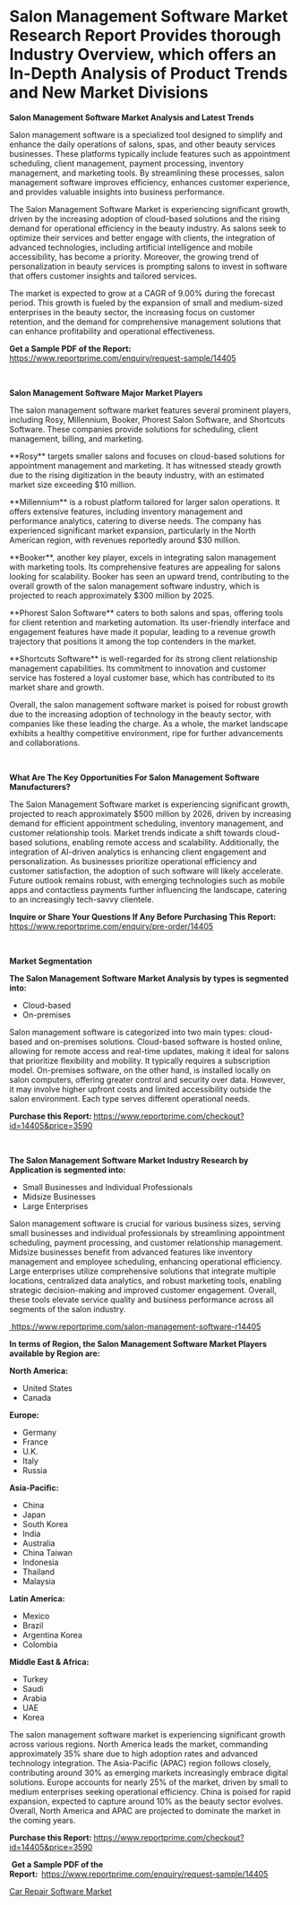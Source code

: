 <p><h1>Salon Management Software Market Research Report Provides thorough Industry Overview, which offers an In-Depth Analysis of Product Trends and New Market Divisions</h1></p><p><strong>Salon Management Software Market Analysis and Latest Trends</strong></p>
<p><p>Salon management software is a specialized tool designed to simplify and enhance the daily operations of salons, spas, and other beauty services businesses. These platforms typically include features such as appointment scheduling, client management, payment processing, inventory management, and marketing tools. By streamlining these processes, salon management software improves efficiency, enhances customer experience, and provides valuable insights into business performance.</p><p>The Salon Management Software Market is experiencing significant growth, driven by the increasing adoption of cloud-based solutions and the rising demand for operational efficiency in the beauty industry. As salons seek to optimize their services and better engage with clients, the integration of advanced technologies, including artificial intelligence and mobile accessibility, has become a priority. Moreover, the growing trend of personalization in beauty services is prompting salons to invest in software that offers customer insights and tailored services.</p><p>The market is expected to grow at a CAGR of 9.00% during the forecast period. This growth is fueled by the expansion of small and medium-sized enterprises in the beauty sector, the increasing focus on customer retention, and the demand for comprehensive management solutions that can enhance profitability and operational effectiveness.</p></p>
<p><strong>Get a Sample PDF of the Report:&nbsp;</strong> <a href="https://www.reportprime.com/enquiry/request-sample/14405?utm_campaign=3165&utm_medium=2&utm_source=Github&utm_content=ia&utm_term=20032025&utm_id=salon-management-software">https://www.reportprime.com/enquiry/request-sample/14405</a></p>
<p>&nbsp;</p>
<p><strong>Salon Management Software Major Market Players</strong></p>
<p><p>The salon management software market features several prominent players, including Rosy, Millennium, Booker, Phorest Salon Software, and Shortcuts Software. These companies provide solutions for scheduling, client management, billing, and marketing.</p><p>**Rosy** targets smaller salons and focuses on cloud-based solutions for appointment management and marketing. It has witnessed steady growth due to the rising digitization in the beauty industry, with an estimated market size exceeding $10 million.</p><p>**Millennium** is a robust platform tailored for larger salon operations. It offers extensive features, including inventory management and performance analytics, catering to diverse needs. The company has experienced significant market expansion, particularly in the North American region, with revenues reportedly around $30 million.</p><p>**Booker**, another key player, excels in integrating salon management with marketing tools. Its comprehensive features are appealing for salons looking for scalability. Booker has seen an upward trend, contributing to the overall growth of the salon management software industry, which is projected to reach approximately $300 million by 2025.</p><p>**Phorest Salon Software** caters to both salons and spas, offering tools for client retention and marketing automation. Its user-friendly interface and engagement features have made it popular, leading to a revenue growth trajectory that positions it among the top contenders in the market.</p><p>**Shortcuts Software** is well-regarded for its strong client relationship management capabilities. Its commitment to innovation and customer service has fostered a loyal customer base, which has contributed to its market share and growth.</p><p>Overall, the salon management software market is poised for robust growth due to the increasing adoption of technology in the beauty sector, with companies like these leading the charge. As a whole, the market landscape exhibits a healthy competitive environment, ripe for further advancements and collaborations.</p></p>
<p>&nbsp;</p>
<p><strong>What Are The Key Opportunities For Salon Management Software Manufacturers?</strong></p>
<p><p>The Salon Management Software market is experiencing significant growth, projected to reach approximately $500 million by 2026, driven by increasing demand for efficient appointment scheduling, inventory management, and customer relationship tools. Market trends indicate a shift towards cloud-based solutions, enabling remote access and scalability. Additionally, the integration of AI-driven analytics is enhancing client engagement and personalization. As businesses prioritize operational efficiency and customer satisfaction, the adoption of such software will likely accelerate. Future outlook remains robust, with emerging technologies such as mobile apps and contactless payments further influencing the landscape, catering to an increasingly tech-savvy clientele.</p></p>
<p><strong>Inquire or Share Your Questions If Any Before Purchasing This Report:</strong> <a href="https://www.reportprime.com/enquiry/pre-order/14405?utm_campaign=3165&utm_medium=2&utm_source=Github&utm_content=ia&utm_term=20032025&utm_id=salon-management-software">https://www.reportprime.com/enquiry/pre-order/14405</a></p>
<p>&nbsp;</p>
<p><strong>Market Segmentation</strong></p>
<p><strong>The Salon Management Software Market Analysis by types is segmented into:</strong></p>
<p><ul><li>Cloud-based</li><li>On-premises</li></ul></p>
<p><p>Salon management software is categorized into two main types: cloud-based and on-premises solutions. Cloud-based software is hosted online, allowing for remote access and real-time updates, making it ideal for salons that prioritize flexibility and mobility. It typically requires a subscription model. On-premises software, on the other hand, is installed locally on salon computers, offering greater control and security over data. However, it may involve higher upfront costs and limited accessibility outside the salon environment. Each type serves different operational needs.</p></p>
<p><strong>Purchase this Report:&nbsp;</strong><a href="https://www.reportprime.com/checkout?id=14405&price=3590&utm_campaign=3165&utm_medium=2&utm_source=Github&utm_content=ia&utm_term=20032025&utm_id=salon-management-software">https://www.reportprime.com/checkout?id=14405&price=3590</a></p>
<p>&nbsp;</p>
<p><strong>The Salon Management Software Market Industry Research by Application is segmented into:</strong></p>
<p><ul><li>Small Businesses and Individual Professionals</li><li>Midsize Businesses</li><li>Large Enterprises</li></ul></p>
<p><p>Salon management software is crucial for various business sizes, serving small businesses and individual professionals by streamlining appointment scheduling, payment processing, and customer relationship management. Midsize businesses benefit from advanced features like inventory management and employee scheduling, enhancing operational efficiency. Large enterprises utilize comprehensive solutions that integrate multiple locations, centralized data analytics, and robust marketing tools, enabling strategic decision-making and improved customer engagement. Overall, these tools elevate service quality and business performance across all segments of the salon industry.</p></p>
<p><a href="https://www.reportprime.com/salon-management-software-r14405?utm_campaign=3165&utm_medium=2&utm_source=Github&utm_content=ia&utm_term=20032025&utm_id=salon-management-software">&nbsp;https://www.reportprime.com/salon-management-software-r14405</a></p>
<p><strong>In terms of Region, the Salon Management Software Market Players available by Region are:</strong></p>
<p>
    <p> <strong> North America: </strong>
        <ul>
            <li>United States</li>
            <li>Canada</li>
        </ul>
        </p> 
    <p> <strong> Europe: </strong>
        <ul>
            <li>Germany</li>
            <li>France</li>
            <li>U.K.</li>
            <li>Italy</li>
            <li>Russia</li>
        </ul>
        </p> 
    <p> <strong> Asia-Pacific: </strong>
        <ul>
            <li>China</li>
            <li>Japan</li>
            <li>South Korea</li>
            <li>India</li>
            <li>Australia</li>
            <li>China Taiwan</li>
            <li>Indonesia</li>
            <li>Thailand</li>
            <li>Malaysia</li>
        </ul>
        </p> 
    <p> <strong> Latin America: </strong>
        <ul>
            <li>Mexico</li>
            <li>Brazil</li>
            <li>Argentina Korea</li>
            <li>Colombia</li>
        </ul>
        </p> 
    <p> <strong> Middle East & Africa: </strong>
        <ul>
            <li>Turkey</li>
            <li>Saudi</li>
            <li>Arabia</li>
            <li>UAE</li>
            <li>Korea</li>
        </ul>
    </p>
    </p>
<p><p>The salon management software market is experiencing significant growth across various regions. North America leads the market, commanding approximately 35% share due to high adoption rates and advanced technology integration. The Asia-Pacific (APAC) region follows closely, contributing around 30% as emerging markets increasingly embrace digital solutions. Europe accounts for nearly 25% of the market, driven by small to medium enterprises seeking operational efficiency. China is poised for rapid expansion, expected to capture around 10% as the beauty sector evolves. Overall, North America and APAC are projected to dominate the market in the coming years.</p></p>
<p><strong>Purchase this Report: </strong><a href="https://www.reportprime.com/checkout?id=14405&price=3590&utm_campaign=3165&utm_medium=2&utm_source=Github&utm_content=ia&utm_term=20032025&utm_id=salon-management-software">https://www.reportprime.com/checkout?id=14405&price=3590</a></p>
<p>&nbsp;<strong>Get a Sample PDF of the Report:&nbsp;&nbsp;</strong><a href="https://www.reportprime.com/enquiry/request-sample/14405?utm_campaign=3165&utm_medium=2&utm_source=Github&utm_content=ia&utm_term=20032025&utm_id=salon-management-software">https://www.reportprime.com/enquiry/request-sample/14405</a></p>
<p><strong></strong></p>
<p><p><a href="https://github.com/leehihkl/Market-Research-Report-List-1/blob/main/car-repair-software-market.md?utm_campaign=3165&utm_medium=2&utm_source=Github&utm_content=ia&utm_term=20032025&utm_id=salon-management-software">Car Repair Software Market</a></p></p>